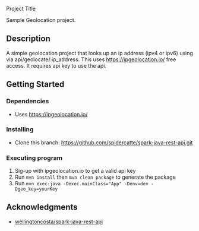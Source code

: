  Project Title

Sample Geolocation project.

## Description

A simple geolocation project that looks up an ip address (ipv4 or ipv6) using via api/geolocate/:ip_address.
This uses https://ipgeolocation.io/ free access. It requires api key to use the api.

## Getting Started

### Dependencies

* Uses https://ipgeolocation.io/


### Installing

* Clone this branch: 
https://github.com/spidercatte/spark-java-rest-api.git

### Executing program

1. Sig-up with ipgeolocation.io to get a valid api key
2. Run `mvn install` then `mvn clean package` to generate the package
3. Run `mvn exec:java -Dexec.mainClass="App" -Denv=dev -Dgeo_key=yourKey`

## Acknowledgments

* [wellingtoncosta/spark-java-rest-api](https://github.com/wellingtoncosta/spark-java-rest-api)
